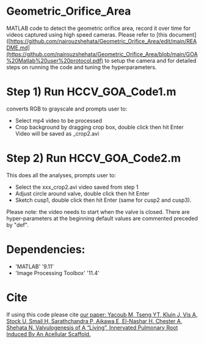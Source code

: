 # Geometric_Orifice_Area
MATLAB code to detect the geometric orifice area, record it over time for videos captured using high speed cameras.
Please refer to [this document]([https://github.com/nairouzshehata/Geometric_Orifice_Area/edit/main/README.md](https://github.com/nairouzshehata/Geometric_Orifice_Area/blob/main/GOA%20Matlab%20user%20protocol.pdf) to setup the camera and for detailed steps on running the code and tuning the hyperparameters.


# Step 1) Run HCCV_GOA_Code1.m #
converts RGB to grayscale and prompts user to: 
* Select mp4 video to be processed
* Crop background by dragging crop box, double click then hit Enter
Video will be saved as <original video name>_crop2.avi    

# Step 2) Run HCCV_GOA_Code2.m #
This does all the analyses, prompts user to:
* Select the xxx_crop2.avi video saved from step 1 
* Adjust circle around valve, double click then hit Enter
* Sketch cusp1, double click then hit Enter (same for cusp2 and cusp3).   

Please note: the video needs to start when the valve is closed. There are hyper-parameters at the beginning default values are commented preceded by "def".

# Dependencies:
* 'MATLAB'	'9.11'
* 'Image Processing Toolbox'	'11.4'

# Cite
If using this code please cite [our paper: Yacoub M, Tseng YT, Kluin J, Vis A, Stock U, Smail H, Sarathchandra P, Aikawa E, El-Nashar H, Chester A, Shehata N. Valvulogenesis of A “Living”, Innervated Pulmonary Root Induced By An Acellular Scaffold.](https://www.researchsquare.com/article/rs-2322351/latest) 



